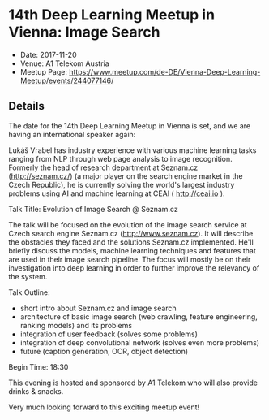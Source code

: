 # 14th Deep Learning Meetup in Vienna: Image Search

* Date: 2017-11-20
* Venue: A1 Telekom Austria
* Meetup Page: https://www.meetup.com/de-DE/Vienna-Deep-Learning-Meetup/events/244077146/

## Details

The date for the 14th Deep Learning Meetup in Vienna is set, and we are having an international speaker again:

Lukáš Vrabel has industry experience with various machine learning tasks ranging from NLP through web page analysis to image recognition. Formerly the head of research department at Seznam.cz (http://seznam.cz/) (a major player on the search engine market in the Czech Republic), he is currently solving the world's largest industry problems using AI and machine learning at CEAI ( http://ceai.io ).

Talk Title: Evolution of Image Search @ Seznam.cz

The talk will be focused on the evolution of the image search service at Czech search engine Seznam.cz (http://www.seznam.cz). It will describe the obstacles they faced and the solutions Seznam.cz implemented. He'll briefly discuss the models, machine learning techniques and features that are used in their image search pipeline. The focus will mostly be on their investigation into deep learning in order to further improve the relevancy of the system.

Talk Outline:
- short intro about Seznam.cz and image search
- architecture of basic image search (web crawling, feature engineering, ranking models) and its problems
- integration of user feedback (solves some problems)
- integration of deep convolutional network (solves even more problems)
- future (caption generation, OCR, object detection)

Begin Time: 18:30

This evening is hosted and sponsored by A1 Telekom who will also provide drinks & snacks.

Very much looking forward to this exciting meetup event!